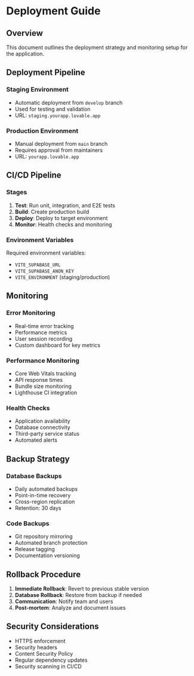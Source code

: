 
# Deployment Guide

## Overview
This document outlines the deployment strategy and monitoring setup for the application.

## Deployment Pipeline

### Staging Environment
- Automatic deployment from `develop` branch
- Used for testing and validation
- URL: `staging.yourapp.lovable.app`

### Production Environment
- Manual deployment from `main` branch
- Requires approval from maintainers
- URL: `yourapp.lovable.app`

## CI/CD Pipeline

### Stages
1. **Test**: Run unit, integration, and E2E tests
2. **Build**: Create production build
3. **Deploy**: Deploy to target environment
4. **Monitor**: Health checks and monitoring

### Environment Variables
Required environment variables:
- `VITE_SUPABASE_URL`
- `VITE_SUPABASE_ANON_KEY`
- `VITE_ENVIRONMENT` (staging/production)

## Monitoring

### Error Monitoring
- Real-time error tracking
- Performance metrics
- User session recording
- Custom dashboard for key metrics

### Performance Monitoring
- Core Web Vitals tracking
- API response times
- Bundle size monitoring
- Lighthouse CI integration

### Health Checks
- Application availability
- Database connectivity
- Third-party service status
- Automated alerts

## Backup Strategy

### Database Backups
- Daily automated backups
- Point-in-time recovery
- Cross-region replication
- Retention: 30 days

### Code Backups
- Git repository mirroring
- Automated branch protection
- Release tagging
- Documentation versioning

## Rollback Procedure

1. **Immediate Rollback**: Revert to previous stable version
2. **Database Rollback**: Restore from backup if needed
3. **Communication**: Notify team and users
4. **Post-mortem**: Analyze and document issues

## Security Considerations

- HTTPS enforcement
- Security headers
- Content Security Policy
- Regular dependency updates
- Security scanning in CI/CD
